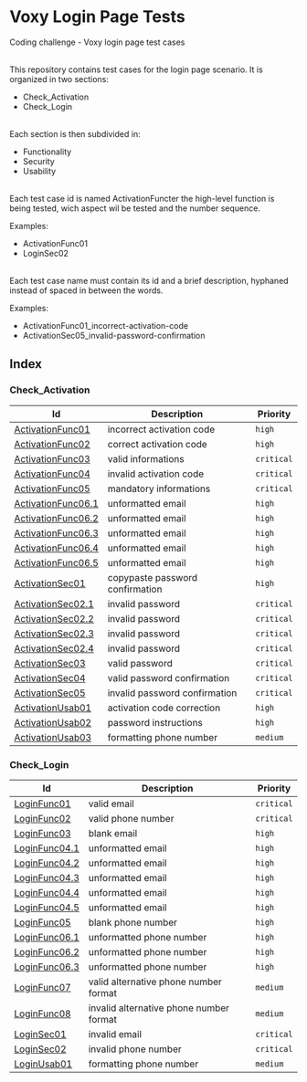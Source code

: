 # Voxy Login Page Tests
Coding challenge - Voxy login page test cases

<br>This repository contains test cases for the login page scenario. It is organized in two sections:
* Check_Activation
* Check_Login

<br>Each section is then subdivided in:
* Functionality
* Security
* Usability

<br>Each test case id is named ActivationFuncter the high-level function is being tested, wich aspect wil be tested and the number sequence.

Examples:
* ActivationFunc01
* LoginSec02

<br>Each test case name must contain its id and a brief description, hyphaned instead of spaced in between the words.

Examples:
* ActivationFunc01_incorrect-activation-code
* ActivationSec05_invalid-password-confirmation

## Index

### Check_Activation

Id | Description | Priority
---|---|---
[ActivationFunc01](./Check_Activation/Functionality/ActivationFunc01_incorrect-activation-code.md)|incorrect activation code|`high`
[ActivationFunc02](./Check_Activation/Functionality/ActivationFunc02_correct-activation-code.md)|correct activation code|`high`
[ActivationFunc03](./Check_Activation/Functionality/ActivationFunc03_valid-informations.md)|valid informations|`critical`
[ActivationFunc04](./Check_Activation/Functionality/ActivationFunc04_invalid-activation-code.md)|invalid activation code|`critical`
[ActivationFunc05](./Check_Activation/Functionality/ActivationFunc05_mandatory-informations.md)|mandatory informations|`critical`
[ActivationFunc06.1](./Check_Activation/Functionality/ActivationFunc06.1_unformatted-email.md)|unformatted email|`high`
[ActivationFunc06.2](./Check_Activation/Functionality/ActivationFunc06.2_unformatted-email.md)|unformatted email|`high`
[ActivationFunc06.3](./Check_Activation/Functionality/ActivationFunc03_valid-informations.md)|unformatted email|`high`
[ActivationFunc06.4](./Check_Activation/Functionality/ActivationFunc06.4_unformatted-email.md)|unformatted email|`high`
[ActivationFunc06.5](./Check_Activation/Functionality/ActivationFunc06.5_unformatted-email.md)|unformatted email|`high`
[ActivationSec01](./Check_Activation/Security/ActivationSec01_copypaste-password-confirmation.md)|copypaste password confirmation|`high`
[ActivationSec02.1](./Check_Activation/Security/ActivationSec02.1_invalid-password.md)|invalid password|`critical`
[ActivationSec02.2](./Check_Activation/Security/ActivationSec02.2_invalid-password.md)|invalid password|`critical`
[ActivationSec02.3](./Check_Activation/Security/ActivationSec02.3_invalid-password.md)|invalid password|`critical`
[ActivationSec02.4](./Check_Activation/Security/ActivationSec02.4_invalid-password.md)|invalid password|`critical`
[ActivationSec03](./Check_Activation/Security/ActivationSec03_valid-password.md)|valid password|`critical`
[ActivationSec04](./Check_Activation/Security/ActivationSec04_valid-password-confirmation.md)|valid password confirmation|`critical`
[ActivationSec05](./Check_Activation/Security/ActivationSec05_invalid-password-confirmation.md)|invalid password confirmation|`critical`
[ActivationUsab01](./Check_Activation/Usability/ActivationUsab01_activation-code-correction.md)|activation code correction|`high`
[ActivationUsab02](./Check_Activation/Usability/ActivationUsab02_password-instructions.md)|password instructions|`high`
[ActivationUsab03](./Check_Activation/Usability/ActivationUsab03_formatting-phone-number.md)|formatting phone number|`medium`

### Check_Login

Id | Description | Priority
---|---|---
[LoginFunc01](./Check_Login/Functionality/LoginFunc01_valid-email.md)|valid email|`critical`
[LoginFunc02](./Check_Login/Functionality/LoginFunc02_valid-phone-number.md)|valid phone number|`critical`
[LoginFunc03](./Check_Login/Functionality/LoginFunc03_blank-email.md)|blank email|`high`
[LoginFunc04.1](./Check_Login/Functionality/LoginFunc04.1_unformatted-email.md)|unformatted email|`high`
[LoginFunc04.2](./Check_Login/Functionality/LoginFunc04.2_unformatted-email.md)|unformatted email|`high`
[LoginFunc04.3](./Check_Login/Functionality/LoginFunc04.3_unformatted-email.md)|unformatted email|`high`
[LoginFunc04.4](./Check_Login/Functionality/LoginFunc04.4_unformatted-email.md)|unformatted email|`high`
[LoginFunc04.5](./Check_Login/Functionality/LoginFunc04.5_unformatted-email.md)|unformatted email|`high`
[LoginFunc05](./Check_Login/Functionality/LoginFunc05_blank-phone-number.md)|blank phone number|`high`
[LoginFunc06.1](./Check_Login/Functionality/LoginFunc06.1_unformatted-phone-number.md)|unformatted phone number|`high`
[LoginFunc06.2](./Check_Login/Functionality/LoginFunc06.2_unformatted-phone-number.md)|unformatted phone number|`high`
[LoginFunc06.3](./Check_Login/Functionality/LoginFunc06.3_unformatted-phone-number.md)|unformatted phone number|`high`
[LoginFunc07](./Check_Login/Functionality/LoginFunc07_valid-alternative-phone-number-format.md)|valid alternative phone number format|`medium`
[LoginFunc08](./Check_Login/Functionality/LoginFunc08_invalid-alternative-phone-number-format.md)|invalid alternative phone number format|`medium`
[LoginSec01](./Check_Login/Security/LoginSec01_invalid-email.md)|invalid email|`critical`
[LoginSec02](./Check_Login/Security/LoginSec02_invalid-phone-number.md)|invalid phone number|`critical`
[LoginUsab01](./Check_Login/Usability/LoginUsab01_formatting-phone-number.md)|formatting phone number|`medium`